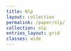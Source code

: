 ```yaml
---
title: Nlp
layout: collection
permalink: /paper/nlp/
collection: nlp
entries_layout: grid
classes: wide
---
```

